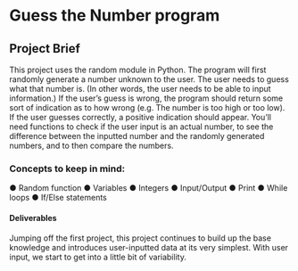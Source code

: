 # Guess the Number program



## Project Brief
This project uses the random module in Python. The program will first randomly generate a
number unknown to the user. The user needs to guess what that number is. (In other words, the
user needs to be able to input information.) If the user’s guess is wrong, the program should
return some sort of indication as to how wrong (e.g. The number is too high or too low). If the
user guesses correctly, a positive indication should appear. You’ll need functions to check if the
user input is an actual number, to see the difference between the inputted number and the
randomly generated numbers, and to then compare the numbers.


### Concepts to keep in mind:
● Random function
● Variables
● Integers
● Input/Output
● Print
● While loops
● If/Else statements

#### Deliverables
Jumping off the first project, this project continues to build up the base knowledge and
introduces user-inputted data at its very simplest. With user input, we start to get into a little bit
of variability.

